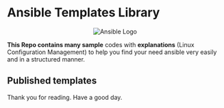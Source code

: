 # Ansible Templates Library

<p align="center">
 <img alt="Ansible Logo" src="image/banner.png">
</p>

**This Repo contains many sample** codes with **explanations** (Linux Configuration Management) to help you find your need ansible very easily and in a structured manner.

## Published templates

Thank you for reading. Have a good day.
